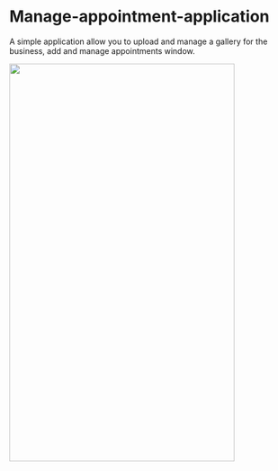# Manage-appointment-application
A simple application allow you to upload and manage a gallery for the business, add and manage appointments window.  

<img src="https://github.com/eidoil32/Manage-appointment-application/blob/master/screenshots/Screenshot_0%20(1).png" width="400" height="708"/>
